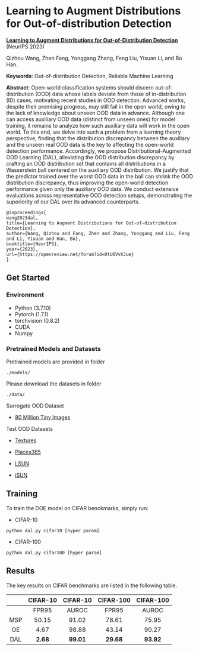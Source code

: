 # Learning to Augment Distributions for Out-of-distribution Detection

**[Learning to Augment Distributions for Out-of-Distribution Detection](https://openreview.net/forum?id=OtU6VvXJue)**   (NeurIPS 2023)

Qizhou Wang, Zhen Fang, Yonggang Zhang, Feng Liu, Yixuan Li, and Bo Han.

**Keywords**: Out-of-distribution Detection, Reliable Machine Learning


**Abstract**: Open-world classification systems should discern out-of-distribution (OOD) data whose labels deviate from those of in-distribution (ID) cases, motivating recent studies in OOD detection. Advanced works, despite their promising progress, may still fail in the open world, owing to the lack of knowledge about unseen OOD data in advance. Although one can access auxiliary OOD data (distinct from unseen ones) for model training, it remains to analyze how such auxiliary data will work in the open world. To this end, we delve into such a problem from a learning theory perspective, finding that the distribution discrepancy between the auxiliary and the unseen real OOD data is the key to affecting the open-world detection performance. Accordingly, we propose Distributional-Augmented OOD Learning (DAL), alleviating the OOD distribution discrepancy by crafting an OOD distribution set that contains all distributions in a Wasserstein ball centered on the auxiliary OOD distribution. We justify that the predictor trained over the worst OOD data in the ball can shrink the OOD distribution discrepancy, thus improving the open-world detection performance given only the auxiliary OOD data. We conduct extensive evaluations across representative OOD detection setups, demonstrating the superiority of our DAL over its advanced counterparts. 


```
@inproceedings{
wang2023dal,
title={Learning to Augment Distributions for Out-of-distribution Detection},
author={Wang, Qizhou and Fang, Zhen and Zhang, Yonggang and Liu, Feng and Li, Yixuan and Han, Bo},
booktitle={NeurIPS},
year={2023},
url={https://openreview.net/forum?id=OtU6VvXJue}
}
```

## Get Started

### Environment
- Python (3.7.10)
- Pytorch (1.7.1)
- torchvision (0.8.2)
- CUDA
- Numpy

### Pretrained Models and Datasets

Pretrained models are provided in folder

```
./models/
```

Please download the datasets in folder

```
./data/
```

Surrogate OOD Dataset

- [80 Million Tiny Images](https://github.com/hendrycks/outlier-exposure)


Test OOD Datasets 

- [Textures](https://www.robots.ox.ac.uk/~vgg/data/dtd/)

- [Places365](http://places2.csail.mit.edu/download.html)

- [LSUN](https://www.dropbox.com/s/fhtsw1m3qxlwj6h/LSUN.tar.gz)

- [iSUN](https://www.dropbox.com/s/ssz7qxfqae0cca5/iSUN.tar.gz)


## Training

To train the DOE model on CIFAR benckmarks, simply run:

- CIFAR-10
```train cifar10
python dal.py cifar10 [hyper param]
```


- CIFAR-100
```train cifar100
python dal.py cifar100 [hyper param]
```

## Results

The key results on CIFAR benchmarks are listed in the following table. 

|     | CIFAR-10 | CIFAR-10 | CIFAR-100 | CIFAR-100 |
|:---:|:--------:|:--------:|:---------:|:---------:|
|     |   FPR95  |   AUROC  |   FPR95   |   AUROC   |
| MSP |   50.15  |   91.02  |   78.61 | 75.95   |
|  OE |   4.67  |   98.88  |   43.14 | 90.27   |
| DAL |   **2.68**   |   **99.01**  |   **29.68**   |   **93.92**   |
